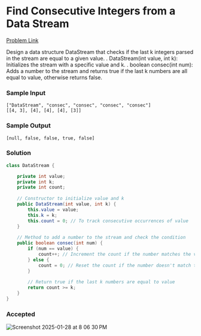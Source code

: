 # Find Consecutive Integers from a Data Stream

[Problem Link](https://leetcode.com/problems/find-consecutive-integers-from-a-data-stream/description/) 


Design a data structure DataStream that checks if the last k integers parsed in the stream are equal to a given value.
. DataStream(int value, int k): Initializes the stream with a specific value and k.
. boolean consec(int num): Adds a number to the stream and returns true if the last k numbers are all equal to value, otherwise returns false.


### Sample Input 
```
["DataStream", "consec", "consec", "consec", "consec"]
[[4, 3], [4], [4], [4], [3]]
```

### Sample Output 
```
[null, false, false, true, false]
```

### Solution
```java
class DataStream {

    private int value;
    private int k;
    private int count;
    
    // Constructor to initialize value and k
    public DataStream(int value, int k) {
        this.value = value;
        this.k = k;
        this.count = 0; // To track consecutive occurrences of value
    }
    
    // Method to add a number to the stream and check the condition
    public boolean consec(int num) {
        if (num == value) {
            count++; // Increment the count if the number matches the value
        } else {
            count = 0; // Reset the count if the number doesn't match the value
        }
        
        // Return true if the last k numbers are equal to value
        return count >= k;
    }
}
```

### Accepted
![Screenshot 2025-01-28 at 8 06 30 PM](https://github.com/user-attachments/assets/f7cdf37e-961c-4600-ae63-094382047a86)
